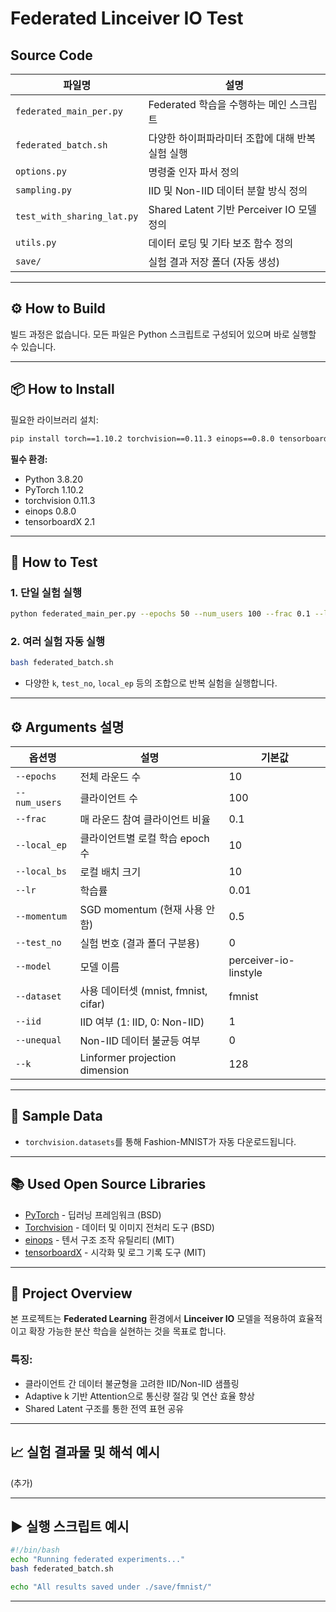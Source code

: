 # Federated Linceiver IO Test

## Source Code

| 파일명                        | 설명                                  |
| -------------------------- | ----------------------------------- |
| `federated_main_per.py`    | Federated 학습을 수행하는 메인 스크립트          |
| `federated_batch.sh`       | 다양한 하이퍼파라미터 조합에 대해 반복 실험 실행         |
| `options.py`               | 명령줄 인자 파서 정의                        |
| `sampling.py`              | IID 및 Non-IID 데이터 분할 방식 정의          |
| `test_with_sharing_lat.py` | Shared Latent 기반 Perceiver IO 모델 정의 |
| `utils.py`                 | 데이터 로딩 및 기타 보조 함수 정의                |
| `save/`                    | 실험 결과 저장 폴더 (자동 생성)                 |

---

## ⚙️ How to Build

빌드 과정은 없습니다. 모든 파일은 Python 스크립트로 구성되어 있으며 바로 실행할 수 있습니다.

---

## 📦 How to Install

필요한 라이브러리 설치:

```bash
pip install torch==1.10.2 torchvision==0.11.3 einops==0.8.0 tensorboardX==2.1
```

**필수 환경:**

* Python 3.8.20
* PyTorch 1.10.2
* torchvision 0.11.3
* einops 0.8.0
* tensorboardX 2.1

---

## 🧪 How to Test

### 1. 단일 실험 실행

```bash
python federated_main_per.py --epochs 50 --num_users 100 --frac 0.1 --local_ep 10 --local_bs 10 --lr 0.01 --k 128 --test_no 0 --dataset fmnist --iid 1
```

### 2. 여러 실험 자동 실행

```bash
bash federated_batch.sh
```

* 다양한 `k`, `test_no`, `local_ep` 등의 조합으로 반복 실험을 실행합니다.

---

## ⚙️ Arguments 설명

| 옵션명           | 설명                             | 기본값                   |
| ------------- | ------------------------------ | --------------------- |
| `--epochs`    | 전체 라운드 수                       | 10                    |
| `--num_users` | 클라이언트 수                        | 100                   |
| `--frac`      | 매 라운드 참여 클라이언트 비율              | 0.1                   |
| `--local_ep`  | 클라이언트별 로컬 학습 epoch 수           | 10                    |
| `--local_bs`  | 로컬 배치 크기                       | 10                    |
| `--lr`        | 학습률                            | 0.01                  |
| `--momentum`  | SGD momentum (현재 사용 안함)        | 0.5                   |
| `--test_no`   | 실험 번호 (결과 폴더 구분용)              | 0                     |
| `--model`     | 모델 이름                          | perceiver-io-linstyle |
| `--dataset`   | 사용 데이터셋 (mnist, fmnist, cifar) | fmnist                |
| `--iid`       | IID 여부 (1: IID, 0: Non-IID)    | 1                     |
| `--unequal`   | Non-IID 데이터 불균등 여부             | 0                     |
| `--k`         | Linformer projection dimension | 128                   |

---

## 📁 Sample Data

* `torchvision.datasets`를 통해 Fashion-MNIST가 자동 다운로드됩니다.

---

## 📚 Used Open Source Libraries

* [PyTorch](https://pytorch.org/) - 딥러닝 프레임워크 (BSD)
* [Torchvision](https://github.com/pytorch/vision) - 데이터 및 이미지 전처리 도구 (BSD)
* [einops](https://github.com/arogozhnikov/einops) - 텐서 구조 조작 유틸리티 (MIT)
* [tensorboardX](https://github.com/lanpa/tensorboardX) - 시각화 및 로그 기록 도구 (MIT)

---

## 🧠 Project Overview

본 프로젝트는 **Federated Learning** 환경에서 **Linceiver IO** 모델을 적용하여 효율적이고 확장 가능한 분산 학습을 실현하는 것을 목표로 합니다.

### 특징:

* 클라이언트 간 데이터 불균형을 고려한 IID/Non-IID 샘플링
* Adaptive k 기반 Attention으로 통신량 절감 및 연산 효율 향상
* Shared Latent 구조를 통한 전역 표현 공유

---

## 📈 실험 결과물 및 해석 예시

(추가)

---

## ▶️ 실행 스크립트 예시

```bash
#!/bin/bash
echo "Running federated experiments..."
bash federated_batch.sh

echo "All results saved under ./save/fmnist/"
```

---
